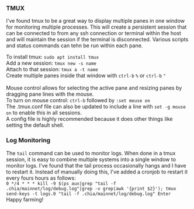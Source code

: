 ### TMUX  
I've found tmux to be a great way to display multiple panes in one window for monitoring multiple processes. This will create a persistent session that can be connected to from any ssh connection or terminal within the host and will maintain the session if the terminal is disconnected. Various scripts and status commands can tehn be run within each pane.
  
To install tmux: `sudo apt install tmux`  
Add a new session: `tmux new -s name`  
Attach to that session: `tmux a -t name`  
Create multiple panes inside that window with `ctrl-b` `%` or `ctrl-b` `"`  
<br/>
Mouse control allows for selecting the active pane and resizing panes by dragging pane lines with the mouse.  
To turn on mouse control: `ctrl-b` followed by `:set mouse on`  
The .tmux.conf file can also be updated to include a line with `set -g mouse on` to enable this in all sessions.  
A config file is highly recommended because it does other things like setting the default shell.
### Log Monitoring  
The `tail` command can be used to monitor logs. When done in a tmux session, it is easy to combine multiple systems into a single window to monitor logs. I've found that the tail process occasionally hangs and I have to restart it. Instead of manually doing this, I've added a cronjob to restart it every fours hours as follows:  
`0 */4 * * * kill -9 $(ps aux|grep "tail -f .chia/mainnet/log/debug.log"|grep -v grep|awk '{print $2}'); tmux send-keys -t logs.0 "tail -f .chia/mainnet/log/debug.log" Enter`  
Happy farming!
